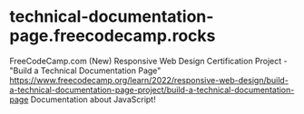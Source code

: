 # technical-documentation-page.freecodecamp.rocks
FreeCodeCamp.com (New) Responsive Web Design Certification Project - "Build a Technical Documentation Page" https://www.freecodecamp.org/learn/2022/responsive-web-design/build-a-technical-documentation-page-project/build-a-technical-documentation-page Documentation about JavaScript!
